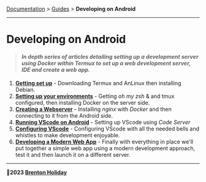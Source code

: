 [Documentation](./) > [Guides](./guides) > __Developing on Android__

------

# Developing on Android

> #### *In depth series of articles detailing setting up a development server using Docker within Termux to set up a web development server, IDE and create a web app.*

1. [__Getting set up__](./01-getting-set-up) - Downloading Termux and AnLinux then installing Debian.
2. [__Setting up your environments__](./02-setting-up-your-environments) - Getting *oh my zsh* & and tmux configured, then installing Docker on the server side. 
3. [__Creating a Webserver__](./03-creating-a-web-server) - Installing *nginx* with *Docker* and then connecting to it from the Android side.
4. [__Running VScode on Android__](./04-running-vscode-on-android) - Setting up VScode using *Code Server*
5. [__Configuring VScode__](./05-configuring-vscode) - Configuring VScode with all the needed bells and whistles to make development enjoyable.
6. [__Developing a Modern Web App__](./06-developing-a-modern-web-app) - Finally with everything in place we'll put together a simple web app using a modern development approach, test it and then launch it on a different server.

***

**🤍2023 [Brenton Holiday](https://allmylinks.com/8rents)**
